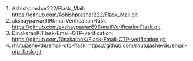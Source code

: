 1. Ashishprashar222/Flask_Mail: https://github.com/Ashishprashar222/Flask_Mail.git
2. akshaypawar696/mailVerificationFlask: https://github.com/akshaypawar696/mailVerificationFlask.git
3. DinakaranK/Flask-Email-OTP-verification: https://github.com/DinakaranK/Flask-Email-OTP-verification.git
4. rhutujashevde/email-otp-flask: https://github.com/rhutujashevde/email-otp-flask.git
